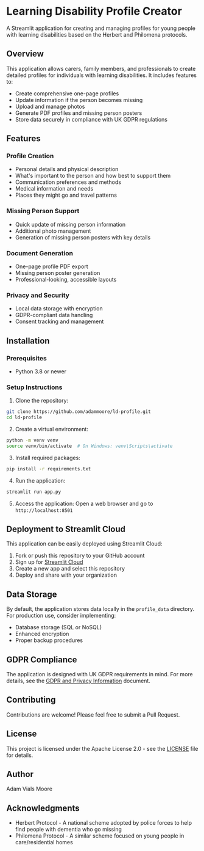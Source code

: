 # Learning Disability Profile Creator

A Streamlit application for creating and managing profiles for young people with learning disabilities based on the Herbert and Philomena protocols.

## Overview

This application allows carers, family members, and professionals to create detailed profiles for individuals with learning disabilities. It includes features to:

- Create comprehensive one-page profiles
- Update information if the person becomes missing
- Upload and manage photos
- Generate PDF profiles and missing person posters
- Store data securely in compliance with UK GDPR regulations

## Features

### Profile Creation
- Personal details and physical description
- What's important to the person and how best to support them
- Communication preferences and methods
- Medical information and needs
- Places they might go and travel patterns

### Missing Person Support
- Quick update of missing person information
- Additional photo management
- Generation of missing person posters with key details

### Document Generation
- One-page profile PDF export
- Missing person poster generation
- Professional-looking, accessible layouts

### Privacy and Security
- Local data storage with encryption
- GDPR-compliant data handling
- Consent tracking and management

## Installation

### Prerequisites
- Python 3.8 or newer

### Setup Instructions

1. Clone the repository:
```bash
git clone https://github.com/adammoore/ld-profile.git
cd ld-profile
```

2. Create a virtual environment:
```bash
python -m venv venv
source venv/bin/activate  # On Windows: venv\Scripts\activate
```

3. Install required packages:
```bash
pip install -r requirements.txt
```

4. Run the application:
```bash
streamlit run app.py
```

5. Access the application:
Open a web browser and go to `http://localhost:8501`

## Deployment to Streamlit Cloud

This application can be easily deployed using Streamlit Cloud:

1. Fork or push this repository to your GitHub account
2. Sign up for [Streamlit Cloud](https://streamlit.io/cloud)
3. Create a new app and select this repository
4. Deploy and share with your organization

## Data Storage

By default, the application stores data locally in the `profile_data` directory. For production use, consider implementing:

- Database storage (SQL or NoSQL)
- Enhanced encryption
- Proper backup procedures

## GDPR Compliance

The application is designed with UK GDPR requirements in mind. For more details, see the [GDPR and Privacy Information](GDPR-PRIVACY.md) document.

## Contributing

Contributions are welcome! Please feel free to submit a Pull Request.

## License

This project is licensed under the Apache License 2.0 - see the [LICENSE](LICENSE) file for details.

## Author

Adam Vials Moore

## Acknowledgments

- Herbert Protocol - A national scheme adopted by police forces to help find people with dementia who go missing
- Philomena Protocol - A similar scheme focused on young people in care/residential homes
